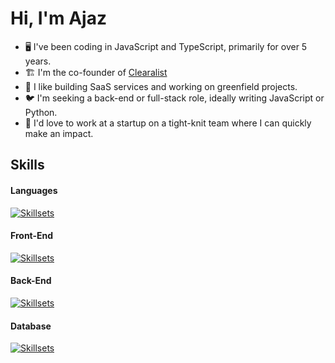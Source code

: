 # Hi, I'm Ajaz

- 🖥️ I've been coding in JavaScript and TypeScript, primarily for over 5 years.
- 🏗️ I'm the co-founder of [Clearalist](https://clearalist.com)
- 🦀 I like building SaaS services and working on greenfield projects.
- 🐦 I'm seeking a back-end or full-stack role, ideally writing JavaScript or Python.
- 🎤 I'd love to work at a startup on a tight-knit team where I can quickly make an impact.

## Skills

#### Languages

[![Skillsets](https://skillicons.dev/icons?i=js,ts,py)](https://skillicons.dev)

#### Front-End

[![Skillsets](https://skillicons.dev/icons?i=react,vue,nextjs,nuxtjs,vite)](https://skillicons.dev)

#### Back-End

[![Skillsets](https://skillicons.dev/icons?i=nodejs,express,nestjs,flask,aws)](https://skillicons.dev)

#### Database

[![Skillsets](https://skillicons.dev/icons?i=mysql,postgres,mongodb)](https://skillicons.dev)

